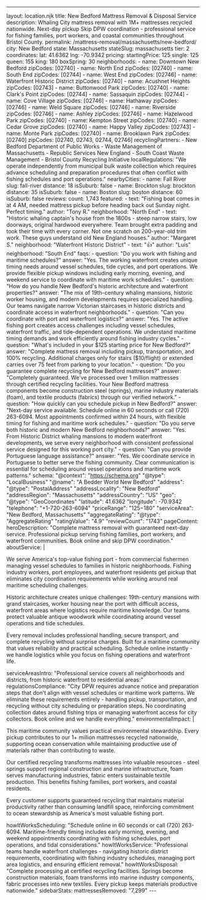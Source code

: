 ---
layout: location.njk
title: New Bedford Mattress Removal & Disposal Service
description: Whaling City mattress removal with 1M+ mattresses recycled nationwide. Next-day pickup Skip DPW coordination - professional service for fishing families, port workers, and coastal communities throughout Bristol County.
permalink: /mattress-removal/massachusetts/new-bedford/
city: New Bedford state: Massachusetts stateSlug: massachusetts tier: 2 coordinates: lat: 41.6362 lng: -70.9342 pricing: startingPrice: 125 single: 125 queen: 155 king: 180 boxSpring: 30 neighborhoods: - name: Downtown New Bedford zipCodes: [02740] - name: North End zipCodes: [02740] - name: South End zipCodes: [02744] - name: West End zipCodes: [02746] - name: Waterfront Historic District zipCodes: [02740] - name: Acushnet Heights zipCodes: [02743] - name: Buttonwood Park zipCodes: [02740] - name: Clark's Point zipCodes: [02744] - name: Sassaquin zipCodes: [02744] - name: Cove Village zipCodes: [02746] - name: Hathaway zipCodes: [02746] - name: Weld Square zipCodes: [02746] - name: Riverside zipCodes: [02746] - name: Ashley zipCodes: [02746] - name: Hazelwood Park zipCodes: [02740] - name: Kempton Street zipCodes: [02740] - name: Cedar Grove zipCodes: [02740] - name: Happy Valley zipCodes: [02743] - name: Monte Park zipCodes: [02740] - name: Brooklawn Park zipCodes: [02740] zipCodes: [02740, 02743, 02744, 02746] recyclingPartners: - New Bedford Department of Public Works - Waste Management of Massachusetts - Republic Services New England - South Coast Waste Management - Bristol County Recycling Initiative localRegulations: "We operate independently from municipal bulk waste collection which requires advance scheduling and preparation procedures that often conflict with fishing schedules and port operations." nearbyCities: - name: Fall River slug: fall-river distance: 18 isSuburb: false - name: Brockton slug: brockton distance: 35 isSuburb: false - name: Boston slug: boston distance: 60 isSuburb: false reviews: count: 1,743 featured: - text: "Fishing boat comes in at 4 AM, needed mattress pickup before heading back out Sunday night. Perfect timing." author: "Tony R." neighborhood: "North End" - text: "Historic whaling captain's house from the 1800s - steep narrow stairs, low doorways, original hardwood everywhere. Team brought extra padding and took their time with every corner. Not one scratch on 200-year-old trim work. These guys understand old New England houses." author: "Margaret S." neighborhood: "Waterfront Historic District" - text: "👍" author: "Luis" neighborhood: "South End" faqs: - question: "Do you work with fishing and maritime schedules?" answer: "Yes. The working waterfront creates unique timing needs around vessel schedules, tide cycles, and port operations. We provide flexible pickup windows including early morning, evening, and weekend service to coordinate with maritime work schedules." - question: "How do you handle New Bedford's historic architecture and waterfront properties?" answer: "The mix of 19th-century whaling mansions, historic worker housing, and modern developments requires specialized handling. Our teams navigate narrow Victorian staircases in historic districts and coordinate access in waterfront neighborhoods." - question: "Can you coordinate with port and waterfront logistics?" answer: "Yes. The active fishing port creates access challenges including vessel schedules, waterfront traffic, and tide-dependent operations. We understand maritime timing demands and work efficiently around fishing industry cycles." - question: "What's included in your $125 starting price for New Bedford?" answer: "Complete mattress removal including pickup, transportation, and 100% recycling. Additional charges only for stairs ($10/flight) or extended carries over 75 feet from parking to your location." - question: "Do you guarantee complete recycling for New Bedford mattresses?" answer: "Completely guaranteed. We've processed over 1 million mattresses through certified recycling facilities. Your New Bedford mattress components become construction steel (springs), marine industry materials (foam), and textile products (fabrics) through our verified network." - question: "How quickly can you schedule pickup in New Bedford?" answer: "Next-day service available. Schedule online in 60 seconds or call (720) 263-6094. Most appointments confirmed within 24 hours, with flexible timing for fishing and maritime work schedules." - question: "Do you serve both historic and modern New Bedford neighborhoods?" answer: "Yes. From Historic District whaling mansions to modern waterfront developments, we serve every neighborhood with consistent professional service designed for this working port city." - question: "Can you provide Portuguese language assistance?" answer: "Yes. We coordinate service in Portuguese to better serve the fishing community. Clear communication is essential for scheduling around vessel operations and maritime work patterns." schema: "@context": "https://schema.org" "@type": "LocalBusiness" "@name": "A Bedder World New Bedford" "address": "@type": "PostalAddress" "addressLocality": "New Bedford" "addressRegion": "Massachusetts" "addressCountry": "US" "geo": "@type": "GeoCoordinates" "latitude": 41.6362 "longitude": -70.9342 "telephone": "+1-720-263-6094" "priceRange": "$125-$180" "serviceArea": "New Bedford, Massachusetts" "aggregateRating": "@type": "AggregateRating" "ratingValue": "4.9" "reviewCount": "1743" pageContent: heroDescription: "Complete mattress removal with guaranteed next-day service. Professional pickup serving fishing families, port workers, and waterfront communities. Book online and skip DPW coordination." aboutService: | <p>We serve America's top-value fishing port - from commercial fishermen managing vessel schedules to families in historic neighborhoods. Fishing industry workers, port employees, and waterfront residents get pickup that eliminates city coordination requirements while working around real maritime scheduling challenges.</p> <p>Historic architecture creates unique challenges: 19th-century mansions with grand staircases, worker housing near the port with difficult access, waterfront areas where logistics require maritime knowledge. Our teams protect valuable antique woodwork while coordinating around vessel operations and tide schedules.</p> <p>Every removal includes professional handling, secure transport, and complete recycling without surprise charges. Built for a maritime community that values reliability and practical scheduling. Schedule online instantly - we handle logistics while you focus on fishing operations and waterfront life.</p> serviceAreasIntro: "Professional service covers all neighborhoods and districts, from historic waterfront to residential areas:" regulationsCompliance: "City DPW requires advance notice and preparation steps that don't align with vessel schedules or maritime work patterns. We eliminate these requirements entirely - handling pickup, transportation, and recycling without city scheduling or preparation steps. No coordinating collection dates around fishing trips or managing waterfront access for city collectors. Book online and we handle everything." environmentalImpact: | <p>This maritime community values practical environmental stewardship. Every pickup contributes to our 1+ million mattresses recycled nationwide, supporting ocean conservation while maintaining productive use of materials rather than contributing to waste.</p> <p>Our certified recycling transforms mattresses into valuable resources - steel springs support regional construction and marine infrastructure, foam serves manufacturing industries, fabric enters sustainable textile production. This benefits fishing families, port workers, and coastal residents.</p> <p>Every customer supports guaranteed recycling that maintains material productivity rather than consuming landfill space, reinforcing commitment to ocean stewardship as America's most valuable fishing port.</p> howItWorksScheduling: "Schedule online in 60 seconds or call (720) 263-6094. Maritime-friendly timing includes early morning, evening, and weekend appointments coordinating with fishing schedules, port operations, and tidal considerations." howItWorksService: "Professional teams handle waterfront challenges - navigating historic district requirements, coordinating with fishing industry schedules, managing port area logistics, and ensuring efficient removal." howItWorksDisposal: "Complete processing at certified recycling facilities. Springs become construction materials, foam transforms into marine industry components, fabric processes into new textiles. Every pickup keeps materials productive nationwide." sidebarStats: mattressesRemoved: "7,299" ---